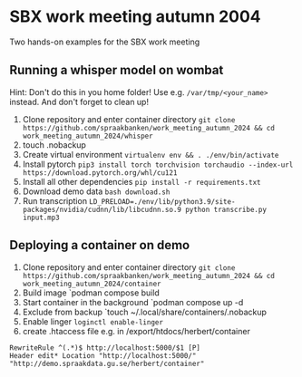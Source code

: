# SBX work meeting autumn 2004

Two hands-on examples for the SBX work meeting

## Running a whisper model on wombat
Hint: Don't do this in you home folder! Use e.g. `/var/tmp/<your_name>` instead. And don't forget to clean up!

1. Clone repository and enter container directory `git clone https://github.com/spraakbanken/work_meeting_autumn_2024 && cd work_meeting_autumn_2024/whisper`
2. touch .nobackup
3. Create virtual environment `virtualenv env && . ./env/bin/activate`
4. Install pytorch `pip3 install torch torchvision torchaudio --index-url https://download.pytorch.org/whl/cu121`
5. Install all other dependencies `pip install -r requirements.txt`
6. Download demo data `bash download.sh`
7. Run transcription `LD_PRELOAD=./env/lib/python3.9/site-packages/nvidia/cudnn/lib/libcudnn.so.9 python transcribe.py input.mp3`
   
## Deploying a container on demo

1. Clone repository and enter container directory `git clone https://github.com/spraakbanken/work_meeting_autumn_2024 && cd work_meeting_autumn_2024/container`
3. Build image `podman compose build
4. Start container in the background `podman compose up -d
5. Exclude from backup `touch ~/.local/share/containers/.nobackup
6. Enable linger `loginctl enable-linger`
7. create .htaccess file e.g. in /export/htdocs/herbert/container
```
RewriteRule ^(.*)$ http://localhost:5000/$1 [P]
Header edit* Location "http://localhost:5000/" "http://demo.spraakdata.gu.se/herbert/container"
```

